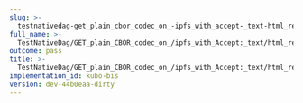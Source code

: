 ```yaml
---
slug: >-
  testnativedag-get_plain_cbor_codec_on_-ipfs_with_accept-_text-html_returns_html_(dag-index-html)
full_name: >-
  TestNativeDag/GET_plain_CBOR_codec_on_/ipfs_with_Accept:_text/html_returns_HTML_(dag-index-html)
outcome: pass
title: >-
  TestNativeDag/GET_plain_CBOR_codec_on_/ipfs_with_Accept:_text/html_returns_HTML_(dag-index-html)
implementation_id: kubo-bis
version: dev-44b0eaa-dirty
---
```


